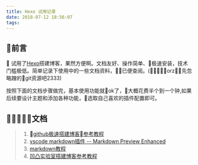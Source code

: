 ```yaml
---
title: Hexo 试用记录
date: 2018-07-12 18:56:07
tags:  
---
```


## 前言

   试用了[Hexo](https://hexo.io/)搭建博客，果然方便啊。文档友好、操作简单、极速安装，技术门槛极低。简单记录下使用中的一些文档资料，已便查阅。(orz先忽略蹭的git资源吧2333)    

  按照下面的文档步骤做完，基本使用功能就ok了，大概花费半个到一个钟,如果后续要设计主题和添加各种功能，选取自己喜欢的插件配置即可。

## 文档

>1. [github极速搭建博客参考教程](http://tengj.top/2016/02/22/hexo1/)
>2. [vscode markdown插件 -- Markdown Preview Enhanced](https://shd101wyy.github.io/markdown-preview-enhanced/#/)
>3. [markdown教程](http://www.markdown.cn/)
>4. [凹凸实验室搭建博客参考教程](https://aotu.io/notes/2015/10/08/aotu-blog-v1/)







